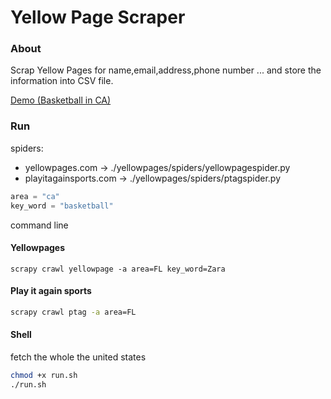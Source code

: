 # Yellow Page Scraper
### About
Scrap Yellow Pages for name,email,address,phone number ... and store the information into CSV file.

[Demo (Basketball in CA)](./results/yellowpages/ca.csv)

### Run
spiders:
* yellowpages.com -> ./yellowpages/spiders/yellowpagespider.py
* playitagainsports.com -> ./yellowpages/spiders/ptagspider.py

```python
area = "ca"
key_word = "basketball"
```

command line

#### Yellowpages
```shell
scrapy crawl yellowpage -a area=FL key_word=Zara
```

#### Play it again sports
```bash
scrapy crawl ptag -a area=FL
```

#### Shell
fetch the whole the united states
```bash
chmod +x run.sh
./run.sh
```
